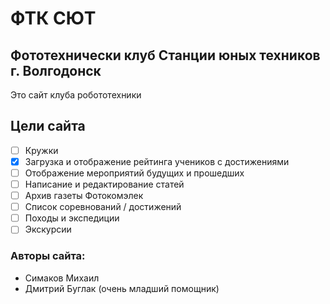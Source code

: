 # ФТК СЮТ
## Фототехнически клуб Станции юных техников г. Волгодонск
Это сайт клуба робототехники

## Цели сайта
- [ ] Кружки
- [x] Загрузка и отображение рейтинга учеников с достижениями
- [ ] Отображение мероприятий будущих и прошедших
- [ ] Написание и редактирование статей
- [ ] Архив газеты Фотокомэлек
- [ ] Список соревнований / достижений
- [ ] Походы и экспедиции
- [ ] Экскурсии

### Авторы сайта:
- Симаков Михаил
- Дмитрий Буглак (очень младший помощник)

